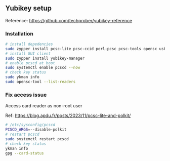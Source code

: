 ## Yubikey setup

Reference: https://github.com/techprober/yubikey-reference

### Installation

```bash
# install depedencies
sudo zypper install pcsc-lite pcsc-ccid perl-pcsc pcsc-tools opensc usbutils gnupg pinentry libusb-compat-devel pam_u2f 
# install GUI client
sudo zypper install yubikey-manager
# enable pcscd at boot
sudo systemctl enable pcscd --now
# check key status
sudo ykman info
sudo opensc-tool --list-readers
```

### Fix access issue

Access card reader as non-root user

Ref: https://blog.apdu.fr/posts/2023/11/pcsc-lite-and-polkit/

```bash
# /etc/sysconfig/pcscd
PCSCD_ARGS=--disable-polkit
# restart pcscd
sudo systemctl restart pcscd
# check key status
ykman info
gpg --card-status
```
